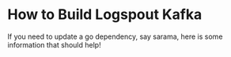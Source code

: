 # How to Build Logspout Kafka

If you need to update a go dependency, say sarama, here is some information that should help!
